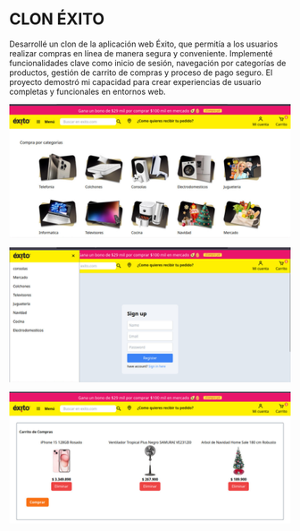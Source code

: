 # CLON ÉXITO


Desarrollé un clon de la aplicación web Éxito, que permitía a los
usuarios realizar compras en línea de manera segura y conveniente.
Implementé funcionalidades clave como inicio de sesión, navegación
por categorías de productos, gestión de carrito de compras y proceso
de pago seguro. El proyecto demostró mi capacidad para crear
experiencias de usuario completas y funcionales en entornos web.

![Alt text](client/src/images/image.png)

![Alt text](client/src/images/image-1.png)


![Alt text](client/src/images/image-3.png)